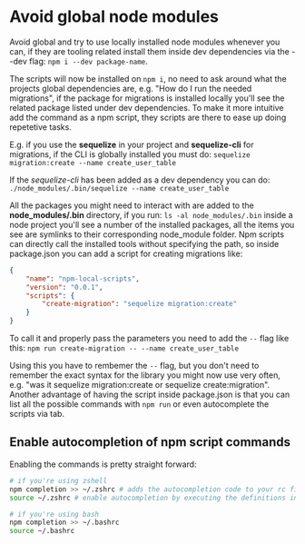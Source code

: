 # Avoid global node modules

Avoid global and try to use locally installed node modules whenever you can, if they are tooling related install them inside dev dependencies via the --dev flag: `npm i --dev package-name`. 

The scripts will now be installed on `npm i`, no need to ask around what the projects global dependencies are, e.g. "How do I run the needed migrations", if the package for migrations is installed locally you'll see the related package listed under dev dependencies. To make it more intuitive add the command as a npm script, they scripts are there to ease up doing repetetive tasks.

E.g. if you use the **sequelize** in your project and **sequelize-cli** for migrations, if the CLI is globally installed you must do:
`sequelize migration:create --name create_user_table`

If the *sequelize-cli* has been added as a dev dependency you can do:
`./node_modules/.bin/sequelize --name create_user_table`

All the packages you might need to interact with are added to the **node_modules/.bin** directory, if you run:
`ls -al node_modules/.bin` inside a node project you'll see a number of the installed packages, all the items you see are symlinks to their corresponding node_module folder.
Npm scripts can directly call the installed tools without specifying the path, so inside package.json you can add a script for creating migrations like:
```json
{
    "name": "npm-local-scripts",
    "version": "0.0.1",
    "scripts": {
        "create-migration": "sequelize migration:create"
    }
}
```

To call it and properly pass the parameters you need to add the `--` flag like this:
`npm run create-migration -- --name create_user_table`

Using this you have to rembemer the `--` flag, but you don't need to remember the exact syntax for the library you might now use very often, e.g. "was it sequelize migration:create or sequelize create:migration". Another advantage of having the script inside package.json is that you can list all the possible commands with `npm run` or even autocomplete the scripts via tab.

## Enable autocompletion of npm script commands

Enabling the commands is pretty straight forward:
```sh
# if you're using zshell
npm completion >> ~/.zshrc # adds the autocompletion code to your rc file
source ~/.zshrc # enable autocompletion by executing the definitions inside the rc file

# if you're using bash
npm completion >> ~/.bashrc
source ~/.bashrc
```
